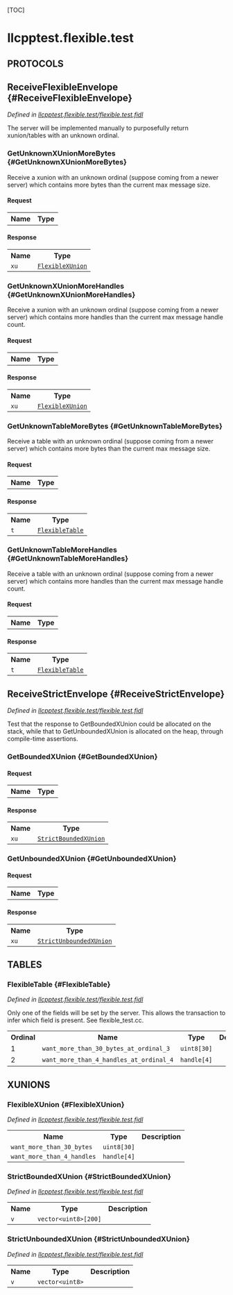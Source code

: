 [TOC]

# llcpptest.flexible.test


## **PROTOCOLS**

## ReceiveFlexibleEnvelope {#ReceiveFlexibleEnvelope}
*Defined in [llcpptest.flexible.test/flexible.test.fidl](https://fuchsia.googlesource.com/fuchsia/+/master/garnet/public/lib/fidl/llcpp/flexible.test.fidl#21)*

<p>The server will be implemented manually to purposefully return xunion/tables
with an unknown ordinal.</p>

### GetUnknownXUnionMoreBytes {#GetUnknownXUnionMoreBytes}

<p>Receive a xunion with an unknown ordinal (suppose coming from a newer
server) which contains more bytes than the current max message size.</p>

#### Request
<table>
    <tr><th>Name</th><th>Type</th></tr>
    </table>


#### Response
<table>
    <tr><th>Name</th><th>Type</th></tr>
    <tr>
            <td><code>xu</code></td>
            <td>
                <code><a class='link' href='#FlexibleXUnion'>FlexibleXUnion</a></code>
            </td>
        </tr></table>

### GetUnknownXUnionMoreHandles {#GetUnknownXUnionMoreHandles}

<p>Receive a xunion with an unknown ordinal (suppose coming from a newer
server) which contains more handles than the current max message handle
count.</p>

#### Request
<table>
    <tr><th>Name</th><th>Type</th></tr>
    </table>


#### Response
<table>
    <tr><th>Name</th><th>Type</th></tr>
    <tr>
            <td><code>xu</code></td>
            <td>
                <code><a class='link' href='#FlexibleXUnion'>FlexibleXUnion</a></code>
            </td>
        </tr></table>

### GetUnknownTableMoreBytes {#GetUnknownTableMoreBytes}

<p>Receive a table with an unknown ordinal (suppose coming from a newer
server) which contains more bytes than the current max message size.</p>

#### Request
<table>
    <tr><th>Name</th><th>Type</th></tr>
    </table>


#### Response
<table>
    <tr><th>Name</th><th>Type</th></tr>
    <tr>
            <td><code>t</code></td>
            <td>
                <code><a class='link' href='#FlexibleTable'>FlexibleTable</a></code>
            </td>
        </tr></table>

### GetUnknownTableMoreHandles {#GetUnknownTableMoreHandles}

<p>Receive a table with an unknown ordinal (suppose coming from a newer
server) which contains more handles than the current max message handle
count.</p>

#### Request
<table>
    <tr><th>Name</th><th>Type</th></tr>
    </table>


#### Response
<table>
    <tr><th>Name</th><th>Type</th></tr>
    <tr>
            <td><code>t</code></td>
            <td>
                <code><a class='link' href='#FlexibleTable'>FlexibleTable</a></code>
            </td>
        </tr></table>

## ReceiveStrictEnvelope {#ReceiveStrictEnvelope}
*Defined in [llcpptest.flexible.test/flexible.test.fidl](https://fuchsia.googlesource.com/fuchsia/+/master/garnet/public/lib/fidl/llcpp/flexible.test.fidl#54)*

<p>Test that the response to GetBoundedXUnion could be allocated on the stack,
while that to GetUnboundedXUnion is allocated on the heap, through
compile-time assertions.</p>

### GetBoundedXUnion {#GetBoundedXUnion}


#### Request
<table>
    <tr><th>Name</th><th>Type</th></tr>
    </table>


#### Response
<table>
    <tr><th>Name</th><th>Type</th></tr>
    <tr>
            <td><code>xu</code></td>
            <td>
                <code><a class='link' href='#StrictBoundedXUnion'>StrictBoundedXUnion</a></code>
            </td>
        </tr></table>

### GetUnboundedXUnion {#GetUnboundedXUnion}


#### Request
<table>
    <tr><th>Name</th><th>Type</th></tr>
    </table>


#### Response
<table>
    <tr><th>Name</th><th>Type</th></tr>
    <tr>
            <td><code>xu</code></td>
            <td>
                <code><a class='link' href='#StrictUnboundedXUnion'>StrictUnboundedXUnion</a></code>
            </td>
        </tr></table>







## **TABLES**

### FlexibleTable {#FlexibleTable}


*Defined in [llcpptest.flexible.test/flexible.test.fidl](https://fuchsia.googlesource.com/fuchsia/+/master/garnet/public/lib/fidl/llcpp/flexible.test.fidl#14)*

<p>Only one of the fields will be set by the server. This allows
the transaction to infer which field is present. See flexible_test.cc.</p>


<table>
    <tr><th>Ordinal</th><th>Name</th><th>Type</th><th>Description</th></tr>
    <tr>
            <td>1</td>
            <td><code>want_more_than_30_bytes_at_ordinal_3</code></td>
            <td>
                <code>uint8[30]</code>
            </td>
            <td></td>
        </tr><tr>
            <td>2</td>
            <td><code>want_more_than_4_handles_at_ordinal_4</code></td>
            <td>
                <code>handle[4]</code>
            </td>
            <td></td>
        </tr></table>





## **XUNIONS**

### FlexibleXUnion {#FlexibleXUnion}
*Defined in [llcpptest.flexible.test/flexible.test.fidl](https://fuchsia.googlesource.com/fuchsia/+/master/garnet/public/lib/fidl/llcpp/flexible.test.fidl#7)*


<table>
    <tr><th>Name</th><th>Type</th><th>Description</th></tr><tr>
            <td><code>want_more_than_30_bytes</code></td>
            <td>
                <code>uint8[30]</code>
            </td>
            <td></td>
        </tr><tr>
            <td><code>want_more_than_4_handles</code></td>
            <td>
                <code>handle[4]</code>
            </td>
            <td></td>
        </tr></table>

### StrictBoundedXUnion {#StrictBoundedXUnion}
*Defined in [llcpptest.flexible.test/flexible.test.fidl](https://fuchsia.googlesource.com/fuchsia/+/master/garnet/public/lib/fidl/llcpp/flexible.test.fidl#41)*


<table>
    <tr><th>Name</th><th>Type</th><th>Description</th></tr><tr>
            <td><code>v</code></td>
            <td>
                <code>vector&lt;uint8&gt;[200]</code>
            </td>
            <td></td>
        </tr></table>

### StrictUnboundedXUnion {#StrictUnboundedXUnion}
*Defined in [llcpptest.flexible.test/flexible.test.fidl](https://fuchsia.googlesource.com/fuchsia/+/master/garnet/public/lib/fidl/llcpp/flexible.test.fidl#45)*


<table>
    <tr><th>Name</th><th>Type</th><th>Description</th></tr><tr>
            <td><code>v</code></td>
            <td>
                <code>vector&lt;uint8&gt;</code>
            </td>
            <td></td>
        </tr></table>





